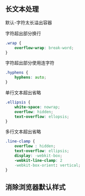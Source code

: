 ## 长文本处理

默认-字符太长溢出容器

字符超出部分换行
```css
.wrap {
	overflow-wrap: break-word;
}
```
字符超出部分使用连字符
```css
.hyphens {
	hyphens: auto;
}
```
单行文本超出省略
```css
.ellipsis {
	white-space: nowrap;
	overflow: hidden;
	text-overflow: ellopsis;
}
```
多行文本超出省略
```css
.line-clamp {
	overflow : hidden;
	text-overflow: ellipsis;
	display: -webkit-box;
	-webkit-line-clamp: 2
	-webkit-box-orient: vertical;
}
```

## 消除浏览器默认样式





